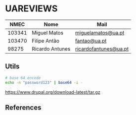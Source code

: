 # UAREVIEWS

| NMEC   | Nome            | Mail                  |
|--------|-----------------|-----------------------|
| 103341 | Miguel Matos    | miguelamatos@ua.pt    |
| 103470 | Filipe Antão    | fantao@ua.pt          |
| 98275  | Ricardo Antunes | ricardofantunes@ua.pt |

## Utils

```bash
# base 64 encode
echo -n "password123" | base64 -i -
```

https://www.drupal.org/download-latest/tar.gz

## References

